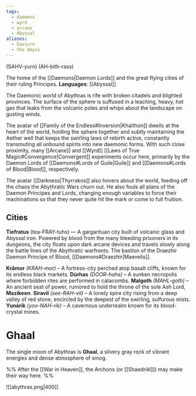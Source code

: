 ```yaml
---
tags:
  - daemons
  - wyrd
  - arcane
  - Abyssal
aliases:
  - Saviurn
  - the Abyss
---
```

(SAHV-yurn)
(AH-bith-rass)

The home of the [[Daemons|Daemon Lords]] and the great flying cities of their ruling Principes.
**Languages**: [[Abyssal]]

The Daemonic world of Abythras is rife with broken citadels and blighted provinces. The surface of the sphere is suffused in a leaching, heavy, hot gas that leaks from the volcanic poles and whips about the landscape on gusting winds.

The avatar of [[Family of the Endless#Inversion|Khalthon]] dwells at the heart of the world, holding the sphere together and subtly maintaining the Aether well that keeps the swirling laws of rebirth active, constantly transmuting all unbound spirits into new daemonic forms. With such close proximity, many [[Arcane]] and [[Wyrd]] [[Laws of True Magic#Convergence|Convergent]] experiments occur here, primarily by the Daemon Lords of [[Daemons#Lords of Guile|Guile]] and [[Daemons#Lords of Blood|Blood]], respectively.  

The avatar [[Darkness|Thyrrakos]] also hovers about the world, feeding off the chaos the Abythratic Wars churn out. He also fouls all plans of the Daemon Principes and Lords, changing enough variables to force their machinations so that they never quite hit the mark or come to full fruition. 

## Cities
**Tiefratus** (tea-FRAY-tuhs) — A gargantuan city built of volcanic glass and Abyssal iron. Powered by blood from the many bleeding prisoners in its dungeons, the city floats upon dark arcane devices and travels slowly along the battle lines of the Abythratic warfronts.
	The bastion of the Draezhir Daemon Principe of Blood, [[Daemons#Draezhir|Maevelis]].

**Krâmor** _(KRAH-mor)_ – A fortress-city perched atop basalt cliffs, known for its endless black markets.
**Dùrhas** _(DOOR-hahs)_ – A sunken necropolis where forbidden rites are performed in catacombs.
**Malgoth** _(MAHL-goth)_ – An ancient seat of power, rumored to hold the throne of the sole Ash Lord, **Mazikeen**.
**Siravil** _(see-RAH-vil)_ – A lonely spire city rising from a deep valley of red stone, encircled by the deepest of the swirling, sulfurous mists.
**Yunárik** _(yoo-NAH-rik)_ – A cavernous underrealm known for its blood-crystal mines.

# Ghaal
The single moon of Abythras is **Ghaal**, a silvery gray rock of vibrant energies and dense atmosphere of smog.

%% After the [[War in Heaven]], the Archons (or [[Shaedriël]]) may make their way here. %%


![[abythras.png|400]]